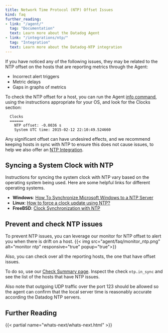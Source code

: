 ```yaml
---
title: Network Time Protocol (NTP) Offset Issues
kind: faq
further_reading:
- link: "/agent/"
  tag: "Documentation"
  text: Learn more about the Datadog Agent
- link: "/integrations/ntp/"
  tag: "Integration"
  text: Learn more about the Datadog-NTP integration
---
```


If you have noticed any of the following issues, they may be related to the NTP offset on the hosts that are reporting metrics through the Agent:

* Incorrect alert triggers
* Metric delays
* Gaps in graphs of metrics

To check the NTP offset for a host, you can run the Agent [info command](/agent/#agent-status-and-information), using the instructions appropriate for your OS, and look for the Clocks section:

```
  Clocks
  ======
    NTP offset: -0.0036 s
    System UTC time: 2015-02-12 22:10:49.524660
```

Any significant offset can have undesired effects, and we recommend keeping hosts in sync with NTP to ensure this does not cause issues, to help we also offer an [NTP Integration](/integrations/ntp).

## Syncing a System Clock with NTP

Instructions for syncing the system clock with NTP vary based on the operating system being used. Here are some helpful links for different operating systems.

* **Windows**: [How To Synchronize Microsoft Windows to a NTP Server](http://www.timetoolsglobal.com/2013/06/21/how-to-synchronize-microsoft-windows-to-a-ntp-server-1/)
* **Linux**: [How to force a clock update using NTP?](http://askubuntu.com/questions/254826/how-to-force-a-clock-update-using-ntp)
* **FreeBSD**: [Clock Synchronization with NTP](http://www.freebsd.org/doc/en/books/handbook/network-ntp.html)

## Prevent and check NTP issues 

To prevent NTP issues, you can leverage our monitor for NTP offset to alert you when there is drift on a host.
{{< img src="agent/faq/monitor_ntp.png" alt="monitor ntp" responsive="true" popup="true">}}

Also, you can check over all the reporting hosts, the one that have offset issues.

To do so, use our [Check Summary page](https://app.datadoghq.com/check/summary). Inspect the check `ntp.in_sync` and see the list of the hosts that have NTP issues.

Also note that outgoing UDP traffic over the port 123 should be allowed so the agent can confirm that the local server time is reasonably accurate according the Datadog NTP servers.

## Further Reading

{{< partial name="whats-next/whats-next.html" >}}